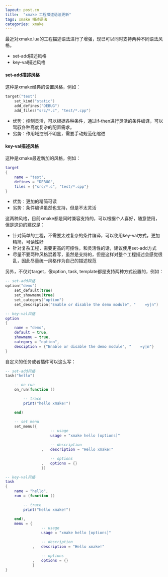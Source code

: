```yaml
---
layout: post.cn
title:  "xmake 工程描述语法更新"
tags: xmake 描述语法
categories: xmake
---
```


最近对xmake.lua的工程描述语法进行了增强，现已可以同时支持两种不同语法风格。

* set-add描述风格
* key-val描述风格

#### set-add描述风格

这种是xmake经典的设置风格，例如：

```lua
target("test")
    set_kind("static")
    add_defines("DEBUG")
    add_files("src/*.c", "test/*.cpp")
```

* 优势：控制灵活，可以根据各种条件，通过if-then进行灵活的条件编译，可以驾驭各种高度复杂的配置需求。
* 劣势：作用域控制不明显，需要手动规范化缩进


#### key-val描述风格

这种是xmake最近新加的风格，例如：

```lua
target
{
    name = "test",
    defines = "DEBUG",
    files = {"src/*.c", "test/*.cpp"}
}
```

* 优势：更加的精简可读
* 劣势：条件编译虽然也支持，但是不太灵活







这两种风格，目前xmake都是同时兼容支持的，可以根据个人喜好，随意使用，但是这边的建议是：

* 针对简单的工程，不需要太过复杂的条件编译，可以使用key-val方式，更加精简，可读性好
* 针对复杂工程，需要更高的可控性，和灵活性的话，建议使用set-add方式
* 尽量不要两种风格混着写，虽然是支持的，但是这样对整个工程描述会感觉很乱，因此尽量统一风格作为自己的描述规范

另外，不仅对target，像option, task, template都是支持两种方式设置的，例如：

```lua
-- set-add风格
option("demo")
    set_default(true)
    set_showmenu(true)
    set_category("option")
    set_description("Enable or disable the demo module", "    =y|n")

-- key-val风格
option
{
    name = "demo",
    default = true,
    showmenu = true,
    category = "option",
    desciption = {"Enable or disable the demo module", "    =y|n"}
}
```

自定义的任务或者插件可以这么写：

```lua
-- set-add风格
task("hello")

    -- on run
    on_run(function ()

        -- trace
        print("hello xmake!")

    end)

    -- set menu
    set_menu({
                    -- usage
                    usage = "xmake hello [options]"

                    -- description
                ,   description = "Hello xmake!"

                    -- options
                ,   options = {}
                }) 

-- key-val风格
task
{
    name = "hello",
    run = (function ()

        -- trace
        print("hello xmake!")

    end),
    menu = {
                -- usage
                usage = "xmake hello [options]"

                -- description
            ,   description = "Hello xmake!"

                -- options
            ,   options = {}
            }
}
```

